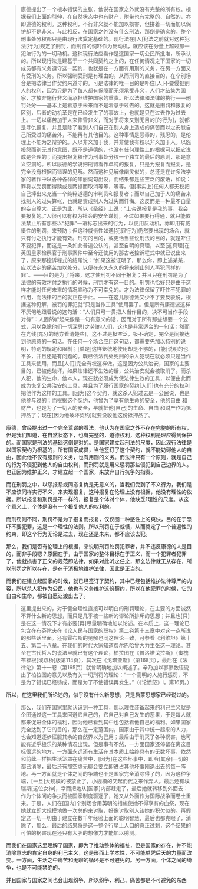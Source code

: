 <blockquote data-pid="8hZRLeCh">康德提出了一个根本错误的主张，他说在国家之外就没有完整的所有权。根据我们上面的引伸，在自然状态中也有财产，附带也有完整的、自然的，亦即道德的权利。这种权利，不行非义就不能加以损害，但拼着一切而加以保护却不是非义。与此相反，在国家之外没有什么刑法，那倒是确实的。整个刑事处分权都只是由现行法奠定基础的。现行法在[人]犯法之前就对这种犯法[行为]规定了刑罚，而刑罚的恫吓作为反动机，就应该在分量上超过那一犯法行为的一切动机。这种现行法应看作是这国家一切公民所批准，所承认的。所以现行法是建基于一个共同契约之上的，在任何情况之下国家的一切成员都有义务遵守这一契约，也就是在一方面有用刑的义务，在另一方面又有受刑的义务。所以强制受刑是有理由的。从而刑司的直接目的，在个别场合是把法律当作契约来遵守的。可是法律的唯一目的是吓住[人]不要侵犯别人的权利，因为只是为了每人都有保障而无须承受非义，人们才结集为国家，才放弃施行非义而承担维护国家的重责。所以法律和法律的执行——刑罚处分——基本上是着意于未来而不是着意于过去的。这就是刑罚和报复的区别，后者的动机革是在已经发生了的事故上，也就是只在过去作为过去上。一切以痛苦加于人来伸雪非义，而对于将来又别无目的[的行为]，就都是寻仇报复，并且是除了看到人们自己在别人身上造成的痛苦而以之安慰自己所受过的痛苦外，不能再有其他目的。这种事情是恶毒的，残忍的，是伦理上不能为之辩护的。人以非义加于我，并非使我有权以非义加于人。以怨报怨而别无其他意图，既不是道德的，也没有任何理性上的根据可以把它说成是合理的；而提出报复权作为刑事处分权一个独立的最后的原则，那是意义空洞的。所以康德的学说把刑罚看作单纯的报复，只是为报复而报复，是完全没有根据而错误的见解。然而这种见解像幽灵似的，总还是在许多法学家的著作中以各种各样的华丽词句出没，而结果都是些空泛的废话，如说：罪将以受罚而得赎或是两抵而取消等等，等等。但[事实上]任何人都无权把自己捧出来充当一个纯粹道德的审判员和报复者；而以自己加于人的痛苦来找别人的过失算帐，也就是责成别人为过失而忏悔。这反而是一种最不自量的妄自尊大，正是为此，所以《圣经》上说：“上帝说报复是我的事，我会要报复的。”人很可以有权为社会的安全谋划，不过如果要行得通，就只能依法禁止所有那些以“犯罪”一语标志出来的行为，以便用反动机，亦即用有威慑性的刑罚，来预防；但这种威慑性如遇[犯罪行为]仍然要出现的场合，就只有付之执行才能有效。刑罚的目的，或更恰当些说刑法的目的，就是吓住不要犯罪，而这是一条如此普遍公认的，甚至自明的真理，以至[这真理]在英国皇家检察官于刑事案件中至今还使用的那古老控诉程式中就已说出来了，原来那控诉程式的结尾说：“如果这被证明了，那么你，即上述某某，应以法定的痛苦加以处分，以便在永久永久的将来制止别人再犯同样的罪”。——目的是为了将来，这才使刑罚不同于报复；并且只在刑罚是为了法律的有效才付之执行的时候，刑罚才有这一目的。刑罚也恰好只是由于这样才能对任何未来的情况宣称为不可幸免的。才为法律保留了吓住不犯罪的作用，而法律的目的就正在于此。——在这儿康德派又少不了要反驳说，根据这种见解，被罚的罪犯就“只是当作工具”使用罢了。但是所有康德派这样不厌倦地跟着说的这句活：“人们只可一贯把人当作目的，决不可当作手段对待”：人固然听起来像是一句有意义的话，因而对于所有那些想要一个公式，用以免除他们一切深思[之劳]的人们，这也是非常适合的一句话；然而在光线[充分的地方看清楚些]，这不过是极空泛，极不确定，完全是间接达到他原意的一句话。在任何一个场合应用这句话，都需要先加以特别的说明，特别的规定和限制；[单是]这样笼统地使用却是不够的，[能]说明的也不多，并且还是有问题的。既已依法判处死刑的杀人犯现在就必须只是当作工具来使用，而且[人们]完全有权这样做。这是因为公共治安，国家的主要目的，已被他破坏，如果法律还不生效的话，公共治安就会被取消了。而杀人犯，他的生命，他本人，现在就必须成为使法律生效的工具，以便由此而成为恢复公共治安的工具，并且为了履行国家的契约[人们]也有充分的权利把他作为这样的工具。[因为]这个契约，就这杀人犯过去是一公民说，也是他参与过的；而根据这个契约，他曾为了享有他生命的安全，他的自由 和财产，也是为了一切人的安全，早就把他[自己]的生命、自由 和财产作为抵押品了；现在[因为他破坏契约]就要没收他这份抵押品了。</blockquote><p data-pid="y2krDW_n">康德，曾经提出过一个完全荒谬的看法，他认为在国家之外不存在完整的所有权，但是我们知道，在自然状态下，也有完整的，道德权利，这种权利是理应得到保护的。而国家是刑法的基础这倒是对的。是国家建立起刑法的尺度，因此现行法律是以国家契约为根基的，所有国家成员，当他签订了这个契约，就不能妨碍他人的自由，因此他不仅有服刑的义务，也有用刑的义务。而法律只有一个原则，就是自己的行为不侵犯到他人的自由权利，而刑罚就是用来惩罚那些侵犯到自己边界的人。也正因为维护正义，才建立起一个国家，来放弃自行抗争的指责。</p><p data-pid="ih12KHkm">而在刑罚之中，以怨报怨或同态复仇是无意义的，当我们受到了不义行为，我们是不应该同样实行不义，来实现报复，这种报复在伦理上没有根据，他没有理性的依据。所以报复和刑罚是不一样的，报复是个体对个体，他缺乏1理性的尺度。从这个意义上，个体是没有一个报复他人的权利的。</p><p data-pid="yE7ycXiY">而刑罚则不同，刑罚不是为了报复而报复，仅仅图一种感性上的爽快，目的在于恐吓不要犯罪，这是一个理性的法则。所以刑罚在于威慑，从而奠定了一个普遍性的约束，即这个行为无论是过去，现在还是未来，都不应该去犯。</p><p data-pid="XYycpDBG">那么，我们是否有伦理上的根据，来说明刑罚处罚犯罪者，并不违反康德的人是目的，而非手段嗯？原因在于，由于国家的整体目标在于正义，而一个犯罪者犯罪了，他就损害了正义的规范即法律，如果对此听之任之，那么法律就无从存在，所以刑罚之所以存在，是在于消极地维护法律，因此是正当的。</p><p data-pid="N0Si25Gq">而我们在建立起国家的时候，就已经签订了契约，其中已经包括维护法律尊严的内容，所以杀人犯作为公民，他也有义务维护这份契约，所以在他犯罪的时候，它的自由和生命，都被自愿让渡出去了。</p><blockquote data-pid="IFpMln0h">这里提出来的，对于健全理性直接可以明白的刑罚理论，在主要的方面诚然不算什么新的思想，而只是几乎被一些新的谬论所排斥的思想；并且也[只]是在这一情况下才有必要[再]尽量明确地加以论述。在本质上，这一理论已包含在布芬陀夫在《论人民与国家的职权》第二卷第十三章中对这一点所说的那些话里面。还有霍布斯的见解也同这理论一致，可参看《利维坦》第十五、第二十八章。在我们的时代大家知道费尔巴哈曾大力主张这一理论。甚至在古代哲人的说法里就已有这个理论，柏拉图在《普洛塔戈拉斯》（蚩槐布禄根[或双桥]版第114页），其次在《戈琪亚斯》（第168页），最后在《法律沦》第十一卷（第165页）就曾明确地加以阐述了。辛乃加以寥寥数语说出了柏拉图的意见以及有关一切刑罚的理论：“一个高明的人施行惩罚，不是为了错误已经铸成，而是为了不使错误再发生。”（《论愤怒》Ⅰ，第16页。）</blockquote><p data-pid="ElRODzUz">所以，在这里我们所论述的，似乎没有什么新思想，只是启蒙思想家已经说过的。</p><blockquote data-pid="U-LpfJCu">那么，我们在国家里就认识到一种工具，那以理性装备起来的利己主义就是企图通过这一工具来回避它自己的，它自己对自己发生的恶果，于是每人就都来促进全体的福利，因为他已看到其中也包括着他自己的福利。如果国家完全达到了它的目的，那么在一定范围内，国家由于其中统一起来的人力，也会知道逐步征服其余的自然界以为己用；最后由于消灭了各种祸害，也可能有近乎极乐的某种情况出现。但是事有不然，一方面国家还停留在离这目标很远的地方，一方面永远还有生活在其本质上始终具有的无数坏事，依然和前此一样把生活笼罩在痛苦中，[因为]在这些坏事中，即令[其余]一切的都已消除，最后还有那空虚无聊会要立即进占其他坏事刚退出去的每一阵地。再一方面就是个体之间的争端也不是国家完全消除得了的，因为这种争端，[一旦]大规模的被禁止了，小规模的又起而代之来作弄人。最后还有埃瑞斯[这位女神]，幸而把她从[国家]内部赶走了，最后她就转移到外面去：作为个体问的争执而被国家制度驱逐了，她又从外面作为国际战争而卷土重来。于是，人们在[国内]个别场合用英明的措施使她不得享有的血祭，现在她就立即大规模地做一次总的来讨取，好像讨取别人该她的积欠似的。再假定这一切一切由于建立在数千年经验上面的聪明智慧，最后也都克眼了，消除了，那么，最后的结果将是这一整个行星上人口的真正过剩，这个结果的可怕的祸害现在还只有大胆的想像力才能加以臆测。</blockquote><p data-pid="QcGNYmmq">而我们在国家这里理解了国家，即为了推动整体的福祉，但是国家的存在，并不能消除意志的肯定自身的利己主义，这是形而上学本性，不可能单凭后天的力量而改变。一方面，生活之中痛苦和无聊的循环是不可避免的。另一方面，个体之间的纷争，也是不可能禁绝的。</p><p data-pid="udPyykPz">并且国家与国家之间也会出现纷争，所以纷争、利己、痛苦都是不可避免的东西</p>